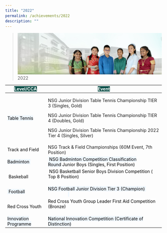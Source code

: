 ```yaml
---
title: "2022"
permalink: /achievements/2022
description: ""
---
```

>![](/images/About%20Us/banner2-with%20bg.jpg)
>2022


<table class="tg">
<thead>
  <tr>
    <th class="tg-t3gd"><span style="font-weight:bold;color:#FFF;background-color:#024C45">Level/CCA</span></th>
    <th class="tg-t3gd"><span style="font-weight:bold;color:#FFF;background-color:#024C45">Event</span></th>
  </tr>
</thead>
<tbody>
  <tr>
    <td class="tg-415u"><span style="color:#000;background-color:#EFF7FF">Table Tennis</span></td>
    <td class="tg-415u"><p>NSG Junior Division Table Tennis Championship TIER 3 (Singles, Gold)&nbsp;</p>
      <p>NSG Junior Division Table Tennis Championship TIER 4 (Doubles, Gold)&nbsp;</p>
      <p>NSG Junior Division Table Tennis Championship 2022 Tier 4 (Singles, Silver)<br>
      </p></td>
  </tr>
  <tr>
    <td class="tg-zr06"><span style="color:#000;background-color:#FFF">Track and Field</span></td>
    <td class="tg-zr06">NSG Track &amp; Field Championships (60M Event, 7th Position)<br></td>
  </tr>
  <tr>
    <td class="tg-415u"><span style="color:#000;background-color:#EFF7FF">Badminton&nbsp; </span></td>
    <td class="tg-415u"><span style="color:#000;background-color:#EFF7FF">&nbsp;NSG Badminton Competition Classification Round</span><span style="font-weight:400;color:#000">&nbsp;Junior Boys (Singles, First Position)</span><br></td>
  </tr>
  <tr>
    <td class="tg-zr06"><span style="color:#000;background-color:#FFF">&nbsp;Baskeball&nbsp;</span></td>
    <td class="tg-zr06"><span style="color:#000;background-color:#FFF">&nbsp;NSG Basketball Senior Boys Division Competition ( Top 8 Position)</span><br><br></td>
  </tr>
  <tr>
    <td class="tg-415u"><span style="color:#000;background-color:#EFF7FF"> &nbsp;Football</span></td>
    <td class="tg-415u"><span style="color:#000;background-color:#EFF7FF">NSG Football Junior Division Tier 3 (Champion)&nbsp;</span><span style="font-weight:400;color:#000"> &nbsp;</span><span style="font-weight:400;color:#000"> &nbsp;</span><span style="font-weight:400;color:#000"> &nbsp;</span><span style="font-weight:400;color:#000"> &nbsp;</span><span style="font-weight:400;color:#000">&nbsp;</span><span style="font-weight:400;color:#000">&nbsp; </span><span style="font-weight:400;color:#000"> &nbsp;</span><span style="font-weight:400;color:#000"> &nbsp;</span><span style="font-weight:400;color:#000"> &nbsp;</span><span style="font-weight:400;color:#000"> &nbsp;</span><span style="font-weight:400;color:#000"> &nbsp;</span><span style="font-weight:400;color:#000"> &nbsp;</span><span style="font-weight:400;color:#000"> &nbsp;</span><span style="font-weight:400;color:#000"> &nbsp;</span><span style="font-weight:400;color:#000"> &nbsp;</span><span style="color:#000;background-color:#EFF7FF">&nbsp; </span></td>
  </tr>
  <tr>
    <td class="tg-zr06"><span style="color:#000;background-color:#FFF"> Red Cross Youth&nbsp;</span></td>
    <td class="tg-zr06"><span style="color:#000;background-color:#FFF">Red Cross Youth Group Leader First Aid Competition (Bronze)</span><br><br><span style="font-weight:400;color:#000"> </span></td>
  </tr>
  <tr>
    <td class="tg-415u"><span style="color:#000;background-color:#EFF7FF"> Innovation Programme </span></td>
    <td class="tg-415u"><span style="color:#000;background-color:#EFF7FF">National Innovation Competition (Certificate of Distinction)</span><br><span style="color:#000;background-color:#EFF7FF"> </span></td>
  </tr>
  <tr>
